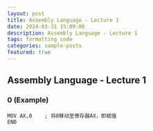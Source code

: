 ```yaml
---
layout: post
title: Assembly Language - Lecture 1
date: 2024-03-31 15:09:00
description: Assembly Language - Lecture 1
tags: formatting code
categories: sample-posts
featured: true
---
```


## Assembly Language - Lecture 1

### 0 (Example)

```assembly
MOV AX,0	; 将0移动至寄存器AX，即赋值
END
```

